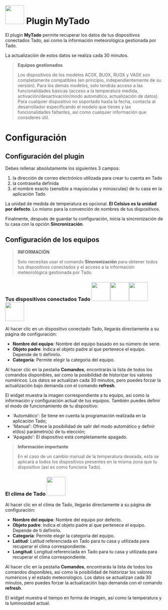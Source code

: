 # <img src="docs/images/MyTado_icon.png" width="60"/> Plugin MyTado

El plugin **MyTado** permite recuperar los datos de tus dispositivos conectados Tado, así como la información meteorológica gestionada por Tado.

La actualización de estos datos se realiza cada 30 minutos.

>**Equipos gestionados**
>
>Los dispositivos de los modelos AC0X, BU0X, RU0X y VA0X son completamente compatibles (en principio, independientemente de su versión). Para los demás modelos, solo tendrás acceso a las funcionalidades básicas (acceso a la temperatura medida, activación/desactivación/modo automático, actualización de datos).
>Para cualquier dispositivo no soportado hasta la fecha, contacta al desarrollador especificando el modelo que tienes y las funcionalidades faltantes, así como cualquier información que consideres útil.

# Configuración

## Configuración del plugin

Debes rellenar absolutamente los siguientes 3 campos:
1. la dirección de correo electrónico utilizada para crear tu cuenta en Tado
2. la contraseña definida
3. el nombre exacto (sensible a mayúsculas y minúsculas) de tu casa en la aplicación Tado

La unidad de medida de temperatura es opcional. **El Celsius es la unidad por defecto**.
Lo mismo para la convención de nombres de tus dispositivos.

Finalmente, después de guardar tu configuración, inicia la sincronización de tu casa con la opción **Sincronización**.

## Configuración de los equipos

>**INFORMACIÓN**
>
>Solo necesitas usar el comando **Sincronización** para obtener todos tus dispositivos conectados y el acceso a la información meteorológica gestionada por Tado.

### Tus dispositivos conectados Tado <img src="docs/images/AC0X.png" width="60"/><img src="docs/images/BU0X.png" width="60"/><img src="docs/images/RU0X.png" width="60"/><img src="docs/images/VA0X.png" width="60"/>

Al hacer clic en un dispositivo conectado Tado, llegarás directamente a su página de configuración:

- **Nombre del equipo**: Nombre del equipo basado en su número de serie.
- **Objeto padre**: Indica el objeto padre al que pertenece el equipo. Depende de ti definirlo.
- **Categoría**: Permite elegir la categoría del equipo.

Al hacer clic en la pestaña **Comandos**, encontrarás la lista de todos los comandos disponibles, así como la posibilidad de historizar los valores numéricos.
Los datos se actualizan cada 30 minutos, pero puedes forzar la actualización bajo demanda con el comando **refresh**.

El widget muestra la imagen correspondiente a tu equipo, así como la información y configuración actual de tus equipos.
También puedes definir el modo de funcionamiento de tu dispositivo:
- 'Automático': Se tiene en cuenta la programación realizada en la aplicación Tado;
- 'Manual': Ofrece la posibilidad de salir del modo automático y definir el(los) parámetro(s) de tu elección;
- 'Apagado': El dispositivo está completamente apagado.

>**Información importante**
>
>En el caso de un cambio manual de la temperatura deseada, esta se aplicará a todos los dispositivos presentes en la misma zona que tu dispositivo (así es como funciona Tado).

### El clima de Tado <img src="docs/images/WeatherEq.svg" width="60"/>

Al hacer clic en el clima de Tado, llegarás directamente a su página de configuración:

- **Nombre del equipo**: Nombre del equipo por defecto.
- **Objeto padre**: Indica el objeto padre al que pertenece el equipo. Depende de ti definirlo.
- **Categoría**: Permite elegir la categoría del equipo.
- **Latitud**: Latitud referenciada en Tado para tu casa y utilizada para recuperar el clima correspondiente.
- **Longitud**: Longitud referenciada en Tado para tu casa y utilizada para recuperar el clima correspondiente.

Al hacer clic en la pestaña **Comandos**, encontrarás la lista de todos los comandos disponibles, así como la posibilidad de historizar los valores numéricos y el estado meteorológico.
Los datos se actualizan cada 30 minutos, pero puedes forzar la actualización bajo demanda con el comando **refresh**.

El widget muestra el tiempo en forma de imagen, así como la temperatura y la luminosidad actual.